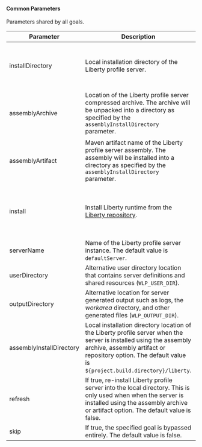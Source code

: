 #### Common Parameters

Parameters shared by all goals.

| Parameter | Description | Required |
| --------  | ----------- | -------  |
| installDirectory | Local installation directory of the Liberty profile server. | Yes, only when `assemblyArchive`, `assemblyArtifact`, and `install` parameters are not set. |
| assemblyArchive | Location of the Liberty profile server compressed archive. The archive will be unpacked into a directory as specified by the `assemblyInstallDirectory` parameter. | Yes, only when `installDirectory`, `assemblyArtifact`, and `install` parameters are not set. |
| assemblyArtifact | Maven artifact name of the Liberty profile server assembly. The assembly will be installed into a directory as specified by the `assemblyInstallDirectory` parameter. | Yes, only when `installDirectory`, `assemblyArchive`, and `install` parameters are not set. |
| install | Install Liberty runtime from the [Liberty repository](docs/installation-configuration.md#using-a-repository). | Yes, only when `installDirectory`, `assemblyArchive`, and `assemblyArtifact` parameters are not set. |
| serverName | Name of the Liberty profile server instance. The default value is `defaultServer`. | No |
| userDirectory | Alternative user directory location that contains server definitions and shared resources (`WLP_USER_DIR`). | No |
| outputDirectory | Alternative location for server generated output such as logs, the _workarea_ directory, and other generated files (`WLP_OUTPUT_DIR`). | No |
| assemblyInstallDirectory | Local installation directory location of the Liberty profile server when the server is installed using the assembly archive, assembly artifact or repository option. The default value is `${project.build.directory}/liberty`.  | No |
| refresh | If true, re-install Liberty profile server into the local directory. This is only used when when the server is installed using the assembly archive or artifact option. The default value is false. | No |
| skip | If true, the specified goal is bypassed entirely. The default value is false. | No |
